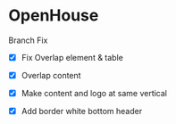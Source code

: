 # OpenHouse

Branch Fix
- [x] Fix Overlap element & table
- [x] Overlap content
- [x] Make content and logo at same vertical
- [x] Add border white bottom header 

